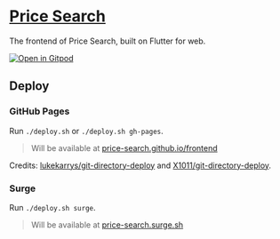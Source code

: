# [Price Search](https://price-search.github.io/frontend)

The frontend of Price Search, built on Flutter for web.

[![Open in Gitpod](https://gitpod.io/button/open-in-gitpod.svg)](https://gitpod.io/#https://github.com/price-search/frontend)

## Deploy

### GitHub Pages

Run `./deploy.sh` or `./deploy.sh gh-pages`.

> Will be available at [price-search.github.io/frontend](https://price-search.github.io/frontend)

Credits: [lukekarrys/git-directory-deploy](https://github.com/lukekarrys/git-directory-deploy) and [X1011/git-directory-deploy](https://github.com/X1011/git-directory-deploy).

### Surge

Run `./deploy.sh surge`.

> Will be available at [price-search.surge.sh](https://price-search.surge.sh)
